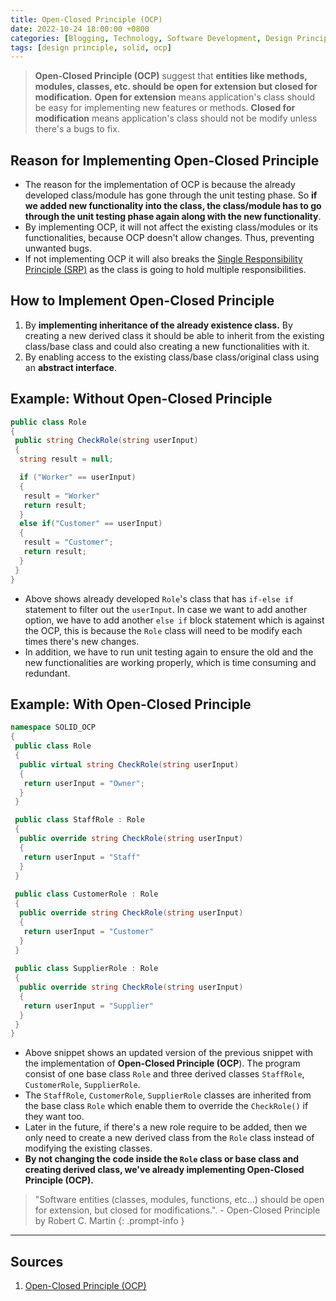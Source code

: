 ```yaml
---
title: Open-Closed Principle (OCP)
date: 2022-10-24 18:00:00 +0800
categories: [Blogging, Technology, Software Development, Design Principle, SOLID]
tags: [design principle, solid, ocp]
---
```


>**Open-Closed Principle (OCP)** suggest that **entities like methods, modules, classes, etc. should be open for extension but closed for modification.** **Open for extension** means application's class should be easy for implementing new features or methods. **Closed for modification** means application's class should not be modify unless there's a bugs to fix.

## Reason for Implementing Open-Closed Principle

- The reason for the implementation of OCP is because the already developed class/module has gone through the unit testing phase. So **if we added new functionality into the class, the class/module has to go through the unit testing phase again along with the new functionality**.
- By implementing OCP, it will not affect the existing class/modules or its functionalities, because OCP doesn't allow changes. Thus, preventing unwanted bugs.
- If not implementing OCP it will also breaks the [Single Responsibility Principle (SRP)](/posts/solid-srp/) as the class is going to hold multiple responsibilities.

## How to Implement Open-Closed Principle

1. By **implementing inheritance of the already existence class.** By creating a new derived class it should be able to inherit from the existing class/base class and could also creating a new functionalities with it.
2. By enabling access to the existing class/base class/original class using an **abstract interface**.

## Example: Without Open-Closed Principle

```c#
public class Role
{
 public string CheckRole(string userInput)
 {
  string result = null;

  if ("Worker" == userInput)
  {
   result = "Worker"
   return result;
  }
  else if("Customer" == userInput)
  {
   result = "Customer";
   return result;
  }
 }
}
```

- Above shows already developed `Role`'s class that has `if-else if` statement to filter out the `userInput`. In case we want to add another option, we have to add another `else if` block statement which is against the OCP, this is because the `Role` class will need to be modify each times there's new changes.
- In addition, we have to run unit testing again to ensure the old and the new functionalities are working properly, which is time consuming and redundant.

## Example: With Open-Closed Principle

```c#
namespace SOLID_OCP
{
 public class Role
 {
  public virtual string CheckRole(string userInput)
  {
   return userInput = "Owner";
  }
 }

 public class StaffRole : Role
 {
  public override string CheckRole(string userInput)
  {
   return userInput = "Staff"
  }
 }
 
 public class CustomerRole : Role
 {
  public override string CheckRole(string userInput)
  {
   return userInput = "Customer"
  }
 }
 
 public class SupplierRole : Role
 {
  public override string CheckRole(string userInput)
  {
   return userInput = "Supplier"
  }
 }
}
```

- Above snippet shows an updated version of the previous snippet with the implementation of **Open-Closed Principle (OCP**). The program consist of  one base class `Role` and three derived classes `StaffRole`, `CustomerRole`, `SupplierRole`.
- The `StaffRole`, `CustomerRole`, `SupplierRole` classes are inherited from the base class `Role` which enable them to override the `CheckRole()` if they want too.
- Later in the future, if there's a new role require to be added, then we only need to create a new derived class from the `Role` class instead of modifying the existing classes.
- **By not changing the code inside the `Role` class or base class and creating derived class, we've already implementing Open-Closed Principle (OCP).**

> "Software entities (classes, modules, functions, etc...) should be open for extension, but closed for modifications.". - Open-Closed Principle by Robert C. Martin
{: .prompt-info }

---

## Sources

1. [Open-Closed Principle (OCP)](https://dotnettutorials.net/lesson/open-closed-principle/)
